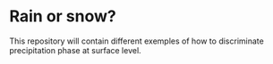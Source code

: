 # Rain or snow?

This repository will contain different exemples of how to discriminate precipitation phase at surface level.